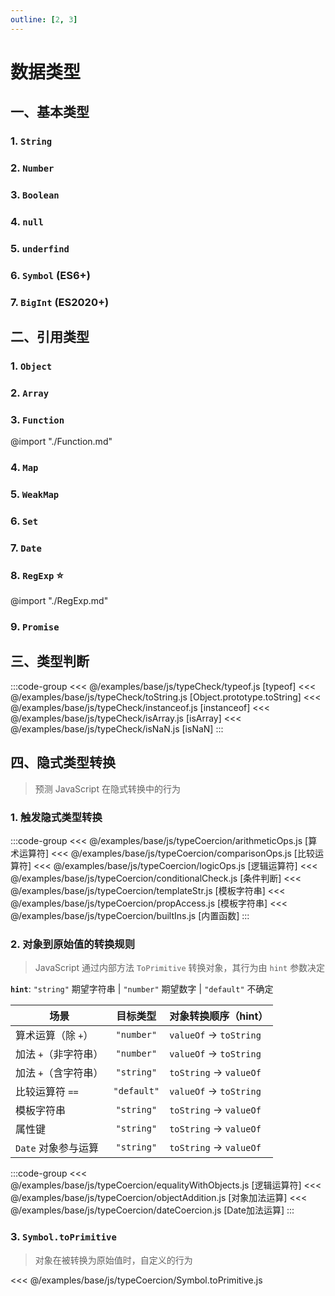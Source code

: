 ```yaml
---
outline: [2, 3]
---
```


# 数据类型

## 一、基本类型

### 1. **`String`** <Sound word="String"/>

### 2. **`Number`** <Sound word="Number"/>

### 3. **`Boolean`** <Sound word="Boolean"/>

### 4. **`null`** <Sound word="null"/>

### 5. **`underfind`** <Sound word="underfind"/>

### 6. **`Symbol`** <Sound word="Symbol"/>(ES6+)

### 7. **`BigInt`** <Sound word="BigInt"/>(ES2020+)

## 二、引用类型

### 1. **`Object`** <Sound word="Object"/>

### 2. **`Array`** <Sound word="Array"/>

### 3. **`Function`** <Sound word="Function"/>

@import "./Function.md"

### 4. **`Map`** <Sound word="Map"/>

### 5. **`WeakMap`** <Sound word="WeakMap"/>

### 6. **`Set`** <Sound word="Set"/>

### 7. **`Date`** <Sound word="Date"/>

### 8. **`RegExp`** <Sound word="RegExp"/> ⭐

@import "./RegExp.md"

### 9. **`Promise`** <Sound word="Promise"/>

## 三、类型判断

:::code-group
<<< @/examples/base/js/typeCheck/typeof.js [typeof]
<<< @/examples/base/js/typeCheck/toString.js [Object.prototype.toString]
<<< @/examples/base/js/typeCheck/instanceof.js [instanceof]
<<< @/examples/base/js/typeCheck/isArray.js [isArray]
<<< @/examples/base/js/typeCheck/isNaN.js [isNaN]
:::

## 四、隐式类型转换

> 预测 JavaScript 在隐式转换中的行为

### 1. 触发隐式类型转换

:::code-group
<<< @/examples/base/js/typeCoercion/arithmeticOps.js [算术运算符]
<<< @/examples/base/js/typeCoercion/comparisonOps.js [比较运算符]
<<< @/examples/base/js/typeCoercion/logicOps.js [逻辑运算符]
<<< @/examples/base/js/typeCoercion/conditionalCheck.js [条件判断]
<<< @/examples/base/js/typeCoercion/templateStr.js [模板字符串]
<<< @/examples/base/js/typeCoercion/propAccess.js [模板字符串]
<<< @/examples/base/js/typeCoercion/builtIns.js [内置函数]
:::

### 2. 对象到原始值的转换规则

> JavaScript 通过内部方法 `ToPrimitive` 转换对象，其行为由 `hint` 参数决定

**`hint`**: `"string"` 期望字符串 \| `"number"` 期望数字 \| `"default"` 不确定

| 场景                 |  目标类型   | 对象转换顺序（hint）   |
| -------------------- | :---------: | ---------------------- |
| 算术运算（除 `+`）   | `"number"`  | `valueOf` → `toString` |
| 加法 `+`（非字符串） | `"number"`  | `valueOf` → `toString` |
| 加法 `+`（含字符串） | `"string"`  | `toString` → `valueOf` |
| 比较运算符 `==`      | `"default"` | `valueOf` → `toString` |
| 模板字符串           | `"string"`  | `toString` → `valueOf` |
| 属性键               | `"string"`  | `toString` → `valueOf` |
| `Date` 对象参与运算  | `"string"`  | `toString` → `valueOf` |

:::code-group
<<< @/examples/base/js/typeCoercion/equalityWithObjects.js [逻辑运算符]
<<< @/examples/base/js/typeCoercion/objectAddition.js [对象加法运算]
<<< @/examples/base/js/typeCoercion/dateCoercion.js [Date加法运算]
:::

### 3. **`Symbol.toPrimitive`**

> 对象在被转换为原始值时，自定义的行为

<<< @/examples/base/js/typeCoercion/Symbol.toPrimitive.js
